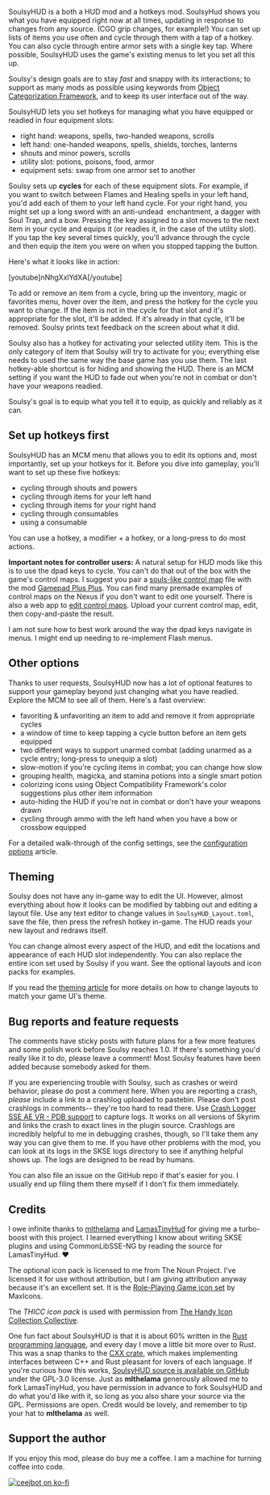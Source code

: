 SoulsyHUD is a both a HUD mod and a hotkeys mod. SoulsyHud shows you what you have equipped right now at all times, updating in response to changes from any source. (CGO grip changes, for example!) You can set up lists of items you use often and cycle through them with a tap of a hotkey. You can also cycle through entire armor sets with a single key tap. Where possible, SoulsyHUD uses the game's existing menus to let you set all this up.

Soulsy's design goals are to stay *fast* and snappy with its interactions; to support as many mods as possible using keywords from [Object Categorization Framework](https://www.nexusmods.com/skyrimspecialedition/mods/81469), and to keep its user interface out of the way.

SoulsyHUD lets you set hotkeys for managing what you have equipped or readied in four equipment slots:

- right hand: weapons, spells, two-handed weapons, scrolls
- left hand: one-handed weapons, spells, shields, torches, lanterns
- shouts and minor powers, scrolls
- utility slot: potions, poisons, food, armor
- equipment sets: swap from one armor set to another

Soulsy sets up __cycles__ for each of these equipment slots. For example, if you want to switch between Flames and Healing spells in your left hand, you'd add each of them to your left hand cycle. For your right hand, you might set up a long sword with an anti-undead  enchantment, a dagger with Soul Trap, and a bow. Pressing the key assigned to a slot moves to the next item in your cycle and equips it (or readies it, in the case of the utility slot). If you tap the key several times quickly, you'll advance through the cycle and then equip the item you were on when you stopped tapping the button.

Here's what it looks like in action:

[youtube]nNhgXxlYdXA[/youtube]

To add or remove an item from a cycle, bring up the inventory, magic or favorites menu, hover over the item, and press the hotkey for the cycle you want to change. If the item is not in the cycle for that slot and it's appropriate for the slot, it'll be added. If it's already in that cycle, it'll be removed. Soulsy prints text feedback on the screen about what it did.

Soulsy also has a hotkey for activating your selected utility item. This is the only category of item that Soulsy will try to activate for you; everything else needs to used the same way the base game has you use them. The last hotkey-able shortcut is for hiding and showing the HUD. There is an MCM setting if you want the HUD to fade out when you're not in combat or don't have your weapons readied.

Soulsy's goal is to equip what you tell it to equip, as quickly and reliably as it can.

## Set up hotkeys first

SoulsyHUD has an MCM menu that allows you to edit its options and, most importantly, set up your hotkeys for it. Before you dive into gameplay, you'll want to set up these five hotkeys:

- cycling through shouts and powers
- cycling through items for your left hand
- cycling through items for your right hand
- cycling through consumables
- using a consumable

You can use a hotkey, a modifier + a hotkey, or a long-press to do most actions.

__Important notes for controller users:__ A natural setup for HUD mods like this is to use the dpad keys to cycle. You can't do that out of the box with the game's control maps. I suggest you pair a [souls-like control map](https://www.nexusmods.com/skyrimspecialedition/mods/44160) file with the mod [Gamepad Plus Plus](https://www.nexusmods.com/skyrimspecialedition/mods/27007). You can find many premade examples of control maps on the Nexus if you don't want to edit one yourself. There is also a web app to [edit control maps](https://hawk.bar/SkyrimControlMapper/). Upload your current control map, edit, then copy-and-paste the result.

I am not sure how to best work around the way the dpad keys navigate in menus. I might end up needing to re-implement Flash menus.

## Other options

Thanks to user requests, SoulsyHUD now has a lot of optional features to support your gameplay beyond just changing what you have readied. Explore the MCM to see all of them. Here's a fast overview:

- favoriting & unfavoriting an item to add and remove it from appropriate cycles
- a window of time to keep tapping a cycle button before an item gets equipped
- two different ways to support unarmed combat (adding unarmed as a cycle entry; long-press to unequip a slot)
- slow-motion if you're cycling items in combat; you can change how slow
- grouping health, magicka, and stamina potions into a single smart potion
- colorizing icons using Object Compatibility Framework's color suggestions plus other item information
- auto-hiding the HUD if you're not in combat or don't have your weapons drawn
- cycling through ammo with the left hand when you have a bow or crossbow equipped

For a detailed walk-through of the config settings, see the [configuration options](https://www.nexusmods.com/skyrimspecialedition/articles/5634) article.

## Theming

Soulsy does not have any in-game way to edit the UI. However, almost everything about how it looks can be modified by tabbing out and editing a layout file. Use any text editor to change values in `SoulsyHUD_Layout.toml`, save the file, then press the refresh hotkey in-game. The HUD reads your new layout and redraws itself.

You can change almost every aspect of the HUD, and edit the locations and appearance of each HUD slot independently. You can also replace the entire icon set used by Soulsy if you want. See the optional layouts and icon packs for examples.

If you read the [theming article](https://www.nexusmods.com/skyrimspecialedition/articles/5633) for more details on how to change layouts to match your game UI's theme.

## Bug reports and feature requests

The comments have sticky posts with future plans for a few more features and some polish work before Soulsy reaches 1.0. If there's something you'd really like it to do, please leave a comment! Most Soulsy features have been added because somebody asked for them.

If you are experiencing trouble with Soulsy, such as crashes or weird behavior, please do post a comment here. When you are reporting a crash, *please* include a link to a crashlog uploaded to pastebin. Please don't post crashlogs in comments-- they're too hard to read there. Use [Crash Logger SSE AE VR - PDB support](https://www.nexusmods.com/skyrimspecialedition/mods/59818) to capture logs. It works on all versions of Skyrim and links the crash to exact lines in the plugin source. Crashlogs are incredibly helpful to me in debugging crashes, though, so I'll take them any way you can give them to me. If you have other problems with the mod, you can look at its logs in the SKSE logs directory to see if anything helpful shows up. The logs are designed to be read by humans.

You can also file an issue on the GitHub repo if that's easier for you. I usually end up filing them there myself if I don't fix them immediately.

## Credits

I owe infinite thanks to [mlthelama](https://www.nexusmods.com/skyrimspecialedition/users/5190780) and [LamasTinyHud](https://www.nexusmods.com/skyrimspecialedition/mods/82545) for giving me a turbo-boost with this project. I learned everything I know about writing SKSE plugins and using CommonLibSSE-NG by reading the source for LamasTinyHud. ❤️

The optional icon pack is licensed to me from The Noun Project. I've licensed it for use without attribution, but I am giving attribution anyway because it's an excellent set. It is the [Role-Playing Game icon set](https://thenounproject.com/browse/collection-icon/role-playing-game-70773/?p=1) by MaxIcons.

The *THICC icon pack* is used with permission from [The Handy Icon Collection Collective](https://www.nexusmods.com/skyrimspecialedition/mods/90508).

One fun fact about SoulsyHUD is that it is about 60% written in the [Rust programming language](https://www.rust-lang.org), and every day I move a little bit more over to Rust. This was a snap thanks to the [CXX crate](https://cxx.rs/), which makes implementing interfaces between C++ and Rust pleasant for lovers of each language. If you're curious how this works, [SoulsyHUD source is available on GitHub](https://github.com/ceejbot/soulsy) under the GPL-3.0 license. Just as __mlthelama__ generously allowed me to fork LamasTinyHud, you have permission in advance to fork SoulsyHUD and do what you'd like with it, so long as you also share your source via the GPL. Permissions are open. Credit would be lovely, and remember to tip your hat to __mlthelama__ as well.

## Support the author

If you enjoy this mod, please do buy me a coffee. I am a machine for turning coffee into code.

[![ceejbot on ko-fi](https://storage.ko-fi.com/cdn/kofi2.png)](https://ko-fi.com/ceejbot)
